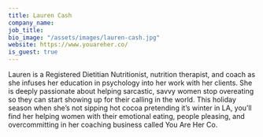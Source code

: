 ```yaml
---
title: Lauren Cash
company_name: 
job_title: 
bio_image: "/assets/images/lauren-cash.jpg"
website: https://www.youareher.co/
is_guest: true
---
```


Lauren is a Registered Dietitian Nutritionist, nutrition therapist, and coach as she infuses her education in psychology into her work with her clients. She is deeply passionate about helping sarcastic, savvy women stop overeating so they can start showing up for their calling in the world. This holiday season when she’s not sipping hot cocoa pretending it’s winter in LA, you’ll find her helping women with their emotional eating, people pleasing, and overcommitting in her coaching business called You Are Her Co.